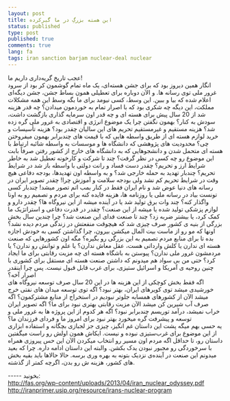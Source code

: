 ```yaml
---
layout: post
title: این هسته بزرگِ در ما گیرکرده
status: published
type: post
published: true
comments: true
lang: fa
tags: iran sanction barjam nuclear-deal nuclear
---
```

<p class="justify">

عجب تاریخ گریه‌داری داریم ما!
<br>
انگار همین دیروز بود که برای جشن هسته‌ای، یک ماه تمام گوشمون کر بود از سرود غرور ملی توی رسانه ها. و الآن دوباره برای تعطیلی همون بساط جشن، جشن دیگه‌ای اعلام شده که بیا و ببین. این وسط، کسی نیومد برای ما بگه وسط این همه مشکلات مملکت، این دیگه چه شکری بود که با اصرار تمام به خوردمون میدادن؟ چه قدر هزینه شد از 20 سال پیش برای هسته ای و چه قدر اون سرمایه گذاری بازگشت داشت، سودش به کنار؟ بهمون نگفتن چرا یک موضوع انرژی و اقتصادی به غرور ملی گره زده شد؟ هزینه مستقیم و غیرمستقیم تحریم  های این سالیان چقدر بود؟ هزینه تأسیسات و خرید لوازم هسته ای از طریق واسطه هایی که با قیمت های چندبرابر بهمون میفروختن چی؟ محدودیت های پژوهشی که دانشگاه ها و موسسات به واسطه شائبه ارتباط با هسته ای متحمل شدن و دانشجوهایی که به دانشگاه های خارج از کشور رفتن صرفاً بابت این موضوع رو چه کسی در نظر گرفت؟ چند تا شرکت و کارخونه تعطیل شد به خاطر شرایط ارز و تحریم؟ چقدر دست فساد و رانت دولتی با واسطه باز شد در شرایط تحریم؟ چندبار تهدید به حمله خارجی شد؟ و به واسطه اون تهدیدها، بودجه دفاعی هیچ وقت در شرایط تحریم کم نشد ولی بودجه سلامت و آموزش چرا!  چقدر تصویر ایران در رسانه های دنیا عوض شد و نام ایران فقط در کنار بمب اتم تصور میشد! چندبار کسی تونست بیاد در رسانه ملی یا روزنامه ها، هزینه فایده کنه برای مردم و تصمیم رو به اونا واگذار کنه؟ چند وات برق تولید شد یا در آینده میشه از این نیروگاه ها؟ چقدر دارو و لوازم پزشکی تولید شده یا میشه از این صنعت؟ چقدر در قدرت دفاعی و استراتژیک ما کمک کرد، یا بیشتر ضربه زد؟ چند تا صنعت فدای این صنعت شد؟ چرا چندین سال بخش بزرگی از بنیه ی کشور صرف چیزی شد که هیچوقت منفعتش در زندگی مردم دیده نشد؟ اونها که مو رو از ماست بیت المال میکشن بیرون، چرا گذاشتن کسی به خودش اجازه بده تا برای منابع مردم تصمیم به این بزرگی رو بگیره؟ مگه اون کشورهایی که صنعت هسته ای ندارن یا کلش وارداتی هست، عقل معاش ندارن؟ یا علم و توانش رو ندارن؟ یا مردمشون غرور ملی ندارن؟ پیوستن به باشگاه هسته ای چه مزیت رقابتی برای ما ایجاد کرد؟ حتی من بی سواد هم میدونم که داشتن صنعت هسته ای مستقل برای کشوری با چنین روحیه ی آمریکا و اسرائیل ستیزی، برای غرب قابل قبول نیست. پس چرا اینقدر اصرار آخه؟
<br>اگه فقط بخش کوچکی از این هزینه ها در این 20 سال صرف توسعه نیروگاه های خورشیدی میشد توی کویرهای ایران، بهتر نبود؟ اگه توی توسعه میدان های نفتی خرج میشد الآن از کشورهای همسابه جلوتر نبودیم در استخراج از منابع مشترکمون؟ اگه صرف آب شیرین کن میشد الآن مزیت رقابتی بهتری نبود برای ما؟ اگه تصویر ایران خراب نمیشد، درآمد توریسم چندبرابر نبود؟ اگه هر کدوم از این پروژه ها به غرور ملی و توسعه و پیشرفت گره میخورد بهتر نبود برای امروز ما و فردای فرزندان ما؟
<br>یه حسی بهم میگه پشت این داستان غم انگیز، چیزی جز لجبازی بچگانه و استفاده ابزاری از این موضوع برای غرب‌ستیزی نبوده و نیست. ایکاش همون اولش رو راست میگفتین داستان رو، تا حداقل اگه مردم اون مسیر رو انتخاب میکردن الآن این حس پیروزی همراه با سرخوردگی رو مجبور نبودن یدک بکشن. والبته این داستان ادامه داره. چرا که بعید میدونم این صنعت در آینده‌ی نزدیک بتونه به بهره وری برسه. حالا حالاها باید بقیه بخش های کشور، هزینه ش رو بدن، اگرچه کمتر از گذشته.
<br>

</p>
-----
بخونید:
<br><a href="http://fas.org/wp-content/uploads/2013/04/iran_nuclear_odyssey.pdf">http://fas.org/wp-content/uploads/2013/04/iran_nuclear_odyssey.pdf</a><br>
<a href="http://iranprimer.usip.org/resource/irans-nuclear-program">http://iranprimer.usip.org/resource/irans-nuclear-program</a>

